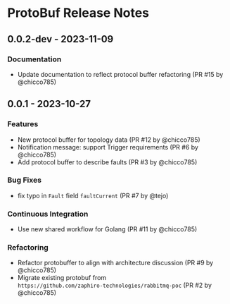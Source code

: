 # ProtoBuf Release Notes

## 0.0.2-dev - 2023-11-09

### Documentation

- Update documentation to reflect protocol buffer refactoring (PR #15 by
  @chicco785)

## 0.0.1 - 2023-10-27

### Features

- New protocol buffer for topology data (PR #12 by @chicco785)
- Notification message: support Trigger requirements (PR #6 by @chicco785)
- Add protocol buffer to describe faults (PR #3 by @chicco785)

### Bug Fixes

- fix typo in `Fault` field `faultCurrent` (PR #7 by @tejo)

### Continuous Integration

- Use new shared workflow for Golang (PR #11 by @chicco785)

### Refactoring

- Refactor protobuffer to align with architecture discussion (PR #9 by  
  @chicco785)
- Migrate existing protobuf from  
  `https://github.com/zaphiro-technologies/rabbitmq-poc` (PR #2 by @chicco785)
